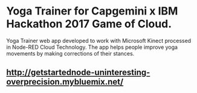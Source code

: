 # Yoga Trainer for Capgemini x IBM Hackathon 2017 Game of Cloud.
Yoga Trainer web app developed to work with Microsoft Kinect processed in Node-RED Cloud Technology. The app helps people improve yoga movements by making corrections of their stances.
## http://getstartednode-uninteresting-overprecision.mybluemix.net/
